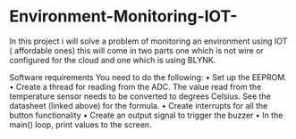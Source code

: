 # Environment-Monitoring-IOT-

In this project i will solve a problem of monitoring an environment using IOT ( affordable ones) this will come in two parts one which is not wire or configured for the cloud and one which is using BLYNK. 

Software requirements
You need to do the following:
• Set up the EEPROM.
• Create a thread for reading from the ADC. The value read from the temperature sensor
needs to be converted to degrees Celsius. See the datasheet (linked above) for the
formula.
• Create interrupts for all the button functionality 
• Create an output signal to trigger the buzzer
• In the main() loop, print values to the screen. 
